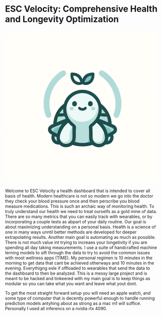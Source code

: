 # ESC Velocity: Comprehensive Health and Longevity Optimization

![ESC Velocity Logo](docs/imgs/logo.webp)

Welcome to ESC Velocity a health dashboard that is intended to cover all basis of health. Modern healthcare is not so modern we go into the doctor they check your blood pressure once and then perscribe you blood measure medications. This is such an archaic way of monitoring health. To truly understand our health we need to treat ourselfs as a gold mine of data. There are so many metrics that you can easily track with wearables, or by incorporating a couple tests as abpart of your daily routine. Our goal is about maximizing understanding on a personal basis. Health is a science of one in many ways unntil better methods are developed for deeper extrapolating results. Another main goal is automating as much as possible. There is not much value int trying to increaes your longetivity if you are spending all day taking measurements. I use a suite of handcrafted machine lerning models to sift through the data to try to avoid the common issues with most wellness apps (TIME). My personal regimen is 10 minutes in the morning to get data that cant be achieved otherways and 10 minutes in the evening. Everythigng esle if offloaded to wearables that send the data to the dashboard to then be analyzed. This is a messy large project and is meant to be hacked and tinkeered with my main goal is to keep things as modular so you can take what you want and leave what yout dont. 

To get the most straight forward setup you will need an apple watch, and some type of computer that is decently powerful enough to handle running prediction models antyhing about as strong as a mac m1 will suffice. Personally I used all inferencs on a nvidia rtx 4090. 


